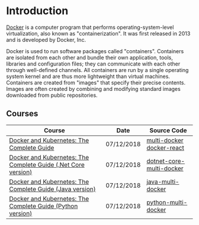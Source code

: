 # Introduction
[Docker](https://en.wikipedia.org/wiki/Docker_(software)) is a computer program that performs operating-system-level virtualization, also known as "containerization". It was first released in 2013 and is developed by Docker, Inc.

Docker is used to run software packages called "containers". Containers are isolated from each other and bundle their own application, tools, libraries and configuration files; they can communicate with each other through well-defined channels. All containers are run by a single operating system kernel and are thus more lightweight than virtual machines. Containers are created from "images" that specify their precise contents. Images are often created by combining and modifying standard images downloaded from public repositories. 

## Courses
| Course                                                                                                                                         | Date               | Source Code                                                                                         |
| ----------------------------------------------------------------------------------------------------------------------------------------------- | ------------------- | --------------------------------------------------------------------------------------------------- |
| [Docker and Kubernetes: The Complete Guide](docker-multi-docker.md)| 07/12/2018 | [multi-docker](https://github.com/peelmicro/multi-docker) <br> [docker-react](https://github.com/peelmicro/docker-react)|
| [Docker and Kubernetes: The Complete Guide (.Net Core version)](/projects/dotnet-core-multi-docker.md)| 07/12/2018 | [dotnet-core-multi-docker](https://github.com/peelmicro/dotnet-core-multi-docker)|
| [Docker and Kubernetes: The Complete Guide (Java version)](/projects/java-multi-docker.md)| 07/12/2018 | [java-multi-docker](https://github.com/peelmicro/java-multi-docker)|
| [Docker and Kubernetes: The Complete Guide (Python version)](/projects/python-multi-docker.md)| 07/12/2018 | [python-multi-docker](https://github.com/peelmicro/python-multi-docker)|
